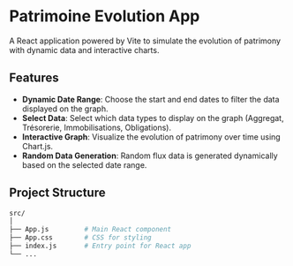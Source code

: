 # Patrimoine Evolution App

A React application powered by Vite to simulate the evolution of patrimony with dynamic data and interactive charts.

## Features
- **Dynamic Date Range**: Choose the start and end dates to filter the data displayed on the graph.
- **Select Data**: Select which data types to display on the graph (Aggregat, Trésorerie, Immobilisations, Obligations).
- **Interactive Graph**: Visualize the evolution of patrimony over time using Chart.js.
- **Random Data Generation**: Random flux data is generated dynamically based on the selected date range.

## Project Structure

```bash
src/
│
├── App.js         # Main React component
├── App.css        # CSS for styling
├── index.js       # Entry point for React app
└── ...
